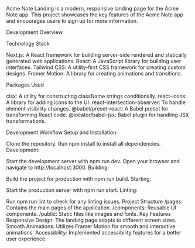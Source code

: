 Acme Note Landing is a modern, responsive landing page for the Acme Note app. This project showcases the key features of the Acme Note app and encourages users to sign up for more information.

Development Overview

Technology Stack

Next.js: A React framework for building server-side rendered and statically generated web applications.
React: A JavaScript library for building user interfaces.
Tailwind CSS: A utility-first CSS framework for creating custom designs.
Framer Motion: A library for creating animations and transitions.

Packages Used

clsx: A utility for constructing className strings conditionally.
react-icons: A library for adding icons to the UI.
react-intersection-observer: To handle element visibility changes.
@babel/preset-react: A Babel preset for transforming React code.
@locator/babel-jsx: Babel plugin for handling JSX transformations.

Development Workflow
Setup and Installation:

Clone the repository.
Run npm install to install all dependencies.
Development:

Start the development server with npm run dev.
Open your browser and navigate to http://localhost:3000.
Building:

Build the project for production with npm run build.
Starting:

Start the production server with npm run start.
Linting:

Run npm run lint to check for any linting issues.
Project Structure
/pages: Contains the main pages of the application.
/components: Reusable UI components.
/public: Static files like images and fonts.
Key Features
Responsive Design: The landing page adapts to different screen sizes.
Smooth Animations: Utilizes Framer Motion for smooth and interactive animations.
Accessibility: Implemented accessibility features for a better user experience.